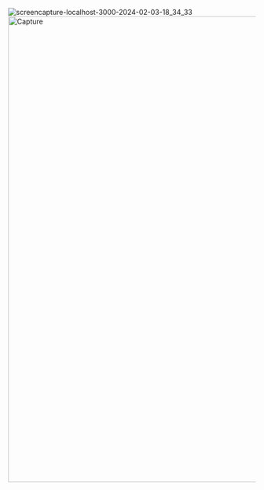 
 
![screencapture-localhost-3000-2024-02-03-18_34_33](https://github.com/shrutigajera102/CURD-Application/assets/146714862/ac8efafb-1d95-4ba3-bb74-0e163e23f2f5)
<img width="948" alt="Capture" src="https://github.com/shrutigajera102/CURD-Application/assets/146714862/e6cd522c-0cf4-4c6b-99b9-91e4f3513e90">

